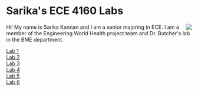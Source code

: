 # Sarika's ECE 4160 Labs

<img align="right" src="https://user-images.githubusercontent.com/123786420/216201631-ade1adfa-2e86-4b5b-953f-54bcfefe45af.jpg">

Hi! My name is Sarika Kannan and I am a senior majoring in ECE. I am a member of the Engineering World Health project team and Dr. Butcher's lab in the BME department.

[Lab 1](/lab1.md)\
[Lab 2](/lab2.md)\
[Lab 3](/lab3.md)\
[Lab 4](/lab4.md)\
[Lab 5](/lab5.md)\
[Lab 6](/lab6.md)
